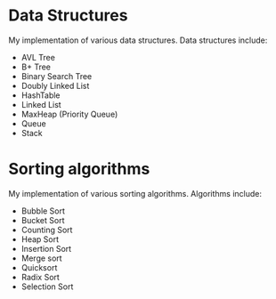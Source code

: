 # Data Structures
My implementation of various data structures. Data structures include:
- AVL Tree
- B+ Tree
- Binary Search Tree
- Doubly Linked List
- HashTable
- Linked List
- MaxHeap (Priority Queue)
- Queue
- Stack

# Sorting algorithms
My implementation of various sorting algorithms. Algorithms include:
- Bubble Sort
- Bucket Sort
- Counting Sort
- Heap Sort
- Insertion Sort
- Merge sort
- Quicksort
- Radix Sort
- Selection Sort
